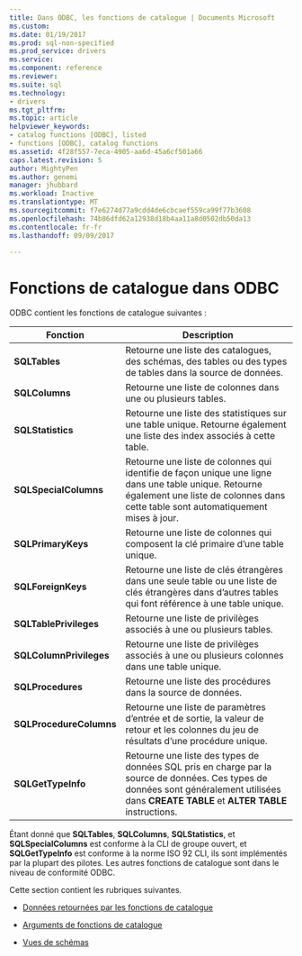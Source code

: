 ```yaml
---
title: Dans ODBC, les fonctions de catalogue | Documents Microsoft
ms.custom: 
ms.date: 01/19/2017
ms.prod: sql-non-specified
ms.prod_service: drivers
ms.service: 
ms.component: reference
ms.reviewer: 
ms.suite: sql
ms.technology:
- drivers
ms.tgt_pltfrm: 
ms.topic: article
helpviewer_keywords:
- catalog functions [ODBC], listed
- functions [ODBC], catalog functions
ms.assetid: 4f28f557-7eca-4905-aa6d-45a6cf501a66
caps.latest.revision: 5
author: MightyPen
ms.author: genemi
manager: jhubbard
ms.workload: Inactive
ms.translationtype: MT
ms.sourcegitcommit: f7e6274d77a9cdd4de6cbcaef559ca99f77b3608
ms.openlocfilehash: 74b86dfd62a12938d18b4aa11a8d0502db50da13
ms.contentlocale: fr-fr
ms.lasthandoff: 09/09/2017

---
```

# <a name="catalog-functions-in-odbc"></a>Fonctions de catalogue dans ODBC
ODBC contient les fonctions de catalogue suivantes :  
  
|Fonction| Description|  
|--------------|-----------------|  
|**SQLTables**|Retourne une liste des catalogues, des schémas, des tables ou des types de tables dans la source de données.|  
|**SQLColumns**|Retourne une liste de colonnes dans une ou plusieurs tables.|  
|**SQLStatistics**|Retourne une liste des statistiques sur une table unique. Retourne également une liste des index associés à cette table.|  
|**SQLSpecialColumns**|Retourne une liste de colonnes qui identifie de façon unique une ligne dans une table unique. Retourne également une liste de colonnes dans cette table sont automatiquement mises à jour.|  
|**SQLPrimaryKeys**|Retourne une liste de colonnes qui composent la clé primaire d’une table unique.|  
|**SQLForeignKeys**|Retourne une liste de clés étrangères dans une seule table ou une liste de clés étrangères dans d’autres tables qui font référence à une table unique.|  
|**SQLTablePrivileges**|Retourne une liste de privilèges associés à une ou plusieurs tables.|  
|**SQLColumnPrivileges**|Retourne une liste de privilèges associés à une ou plusieurs colonnes dans une table unique.|  
|**SQLProcedures**|Retourne une liste des procédures dans la source de données.|  
|**SQLProcedureColumns**|Retourne une liste de paramètres d’entrée et de sortie, la valeur de retour et les colonnes du jeu de résultats d’une procédure unique.|  
|**SQLGetTypeInfo**|Retourne une liste des types de données SQL pris en charge par la source de données. Ces types de données sont généralement utilisées dans **CREATE TABLE** et **ALTER TABLE** instructions.|  
  
 Étant donné que **SQLTables**, **SQLColumns**, **SQLStatistics**, et **SQLSpecialColumns** est conforme à la CLI de groupe ouvert, et **SQLGetTypeInfo** est conforme à la norme ISO 92 CLI, ils sont implémentés par la plupart des pilotes. Les autres fonctions de catalogue sont dans le niveau de conformité ODBC.  
  
 Cette section contient les rubriques suivantes.  
  
-   [Données retournées par les fonctions de catalogue](../../../odbc/reference/develop-app/data-returned-by-catalog-functions.md)  
  
-   [Arguments de fonctions de catalogue](../../../odbc/reference/develop-app/arguments-in-catalog-functions.md)  
  
-   [Vues de schémas](../../../odbc/reference/develop-app/schema-views.md)

